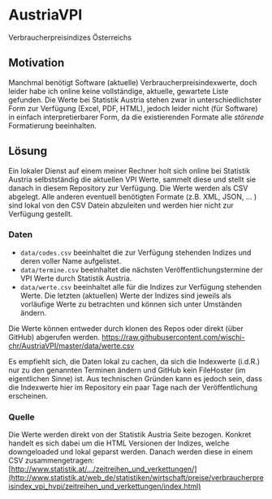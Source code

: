 # AustriaVPI
Verbraucherpreisindizes Österreichs

## Motivation
Manchmal benötigt Software (aktuelle) Verbraucherpreisindexwerte, doch leider habe ich online keine vollständige, aktuelle, gewartete Liste gefunden. Die Werte bei Statistik Austria stehen zwar in unterschiedlichster Form zur Verfügung (Excel, PDF, HTML), jedoch leider nicht (für Software) in einfach interpretierbarer Form, da die existierenden Formate alle _störende_ Formatierung beeinhalten.

## Lösung
Ein lokaler Dienst auf einem meiner Rechner holt sich online bei Statistik Austria selbstständig die aktuellen VPI Werte, sammelt diese und stellt sie danach in diesem Repository zur Verfügung. Die Werte werden als CSV abgelegt. Alle anderen eventuell benötigten Formate (z.B. XML, JSON, ... ) sind lokal von den CSV Datein abzuleiten und werden hier nicht zur Verfügung gestellt.

### Daten
* `data/codes.csv` beeinhaltet die zur Verfügung stehenden Indizes und deren voller Name aufgelistet.
* `data/termine.csv` beeinhaltet die nächsten Veröffentlichungstermine der VPI Werte durch Statistik Austria.
* `data/werte.csv` beeinhaltet alle für die Indizes zur Verfügung stehenden Werte. Die letzten (aktuellen) Werte der Indizes sind jeweils als vorläufige Werte zu betrachten und können sich unter Umständen ändern.

Die Werte können entweder durch klonen des Repos oder direkt (über GitHub) abgerufen werden.
https://raw.githubusercontent.com/wischi-chr/AustriaVPI/master/data/werte.csv

Es empfiehlt sich, die Daten lokal zu cachen, da sich die Indexwerte (i.d.R.) nur zu den genannten Terminen ändern und GitHub kein FileHoster (im eigentlichen Sinne) ist. Aus technischen Gründen kann es jedoch sein, dass die Indexwerte hier im Repository ein paar Tage nach der Veröffentlichung erscheinen.

### Quelle
Die Werte werden direkt von der Statistik Austria Seite bezogen. Konkret handelt es sich dabei um die HTML Versionen der Indizes, welche downgeloaded und lokal geparst werden. Danach werden diese in einem CSV zusammengetragen:
[http://www.statistik.at/.../zeitreihen_und_verkettungen/](http://www.statistik.at/web_de/statistiken/wirtschaft/preise/verbraucherpreisindex_vpi_hvpi/zeitreihen_und_verkettungen/index.html)

